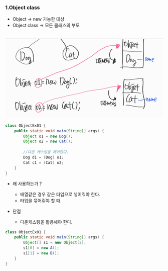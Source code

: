 ### 1.Object class
- Object → new 가능한 대상
- Object class → 모든 클래스의 부모

</br>![Alt text](../99_img/19_java.png)


```java
class ObjectEx01 {
    public static void main(String[] args) {
        Object o1 = new Dog();
        Object o2 = new Cat();

        //다운 캐스팅을 해야한다.
        Dog d1 = (Dog) o1;
        Cat c1 = (Cat) o2;
    }
}
```
- 왜 사용하는가 ?
    - 배열같은 경우 같은 타입으로 넣어줘야 한다.
    - 타입을 묶어줘야 할 때.
    
- 단점
    - 다운캐스팅을 활용해야 한다.
```java
class ObjectEx01 {
    public static void main(String[] args) {
        Object[] s1 = new Object[2];
        s1[0] = new A();
        s1[1] = new B();
    }
}
```